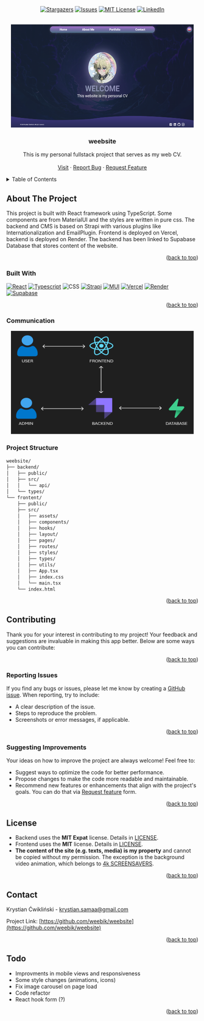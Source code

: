 <a id="readme-top"></a>


<!-- PROJECT SHIELDS -->
<div align="center">

[![Stargazers][stars-shield]][stars-url]
[![Issues][issues-shield]][issues-url]
[![MIT License][license-shield]][license-url]
[![LinkedIn][linkedin-shield]][linkedin-url]

</div>


<!-- PROJECT LOGO -->
<br />
<div align="center">
  <a href="https://github.com/weebik/weebsite">
    <img src="images/screen.png" alt="Logo" width="480" height="270">
  </a>

<h3 align="center">weebsite</h3>
  <p align="center">
    This is my personal fullstack project that serves as my web CV.
    <br />
    <br />
    <a href="https://weebsitecv.vercel.app">Visit</a>
    ·
    <a href="https://github.com/weebik/weebsite/issues/new?assignees=&labels=&projects=&template=bug_report.md&title=">Report Bug</a>
    ·
    <a href="https://github.com/weebik/weebsite/issues/new?assignees=&labels=&projects=&template=feature_request.md&title=">Request Feature</a>
  </p>
</div>


<!-- TABLE OF CONTENTS -->
<details>
  <summary>Table of Contents</summary>
  <ol>
    <li>
      <a href="#about-the-project">About The Project</a>
      <ul>
        <li><a href="#built-with">Built With</a></li>
        <li><a href="#communication">Communication</a></li>
        <li><a href="#structure">Project Structure</a></li>
      </ul>
    </li>
    <li>
      <a href="#contributing">Contributing</a>
      <ul>
        <li><a href="#reporting-issues">Reporting issues</a></li>
        <li><a href="#suggesting-improvements">Suggesting improvements</a></li>
      </ul>
    </li>
    <li><a href="#license">License</a></li>
    <li><a href="#contact">Contact</a></li>
    <li><a href="#todos">Todo</a></li>
  </ol>
</details>



<!-- ABOUT THE PROJECT -->
## About The Project

This project is built with React framework using TypeScript. Some components are from MaterialUI and the styles are written in pure css. The backend and CMS is based on Strapi with various plugins like Internationalization and EmailPlugin. Frontend is deployed on Vercel, backend is deployed on Render. The backend has been linked to Supabase Database that stores content of the website.

<p align="right">(<a href="#readme-top">back to top</a>)</p>


### Built With
[![React][React.js]][React-url]
[![Typescript][Typescript]][Typescript-url]
![CSS][CSS3]
[![Strapi][Strapi]][Strapi-url]
[![MUI][MUI]][MUI-url]
[![Vercel][Vercel]][Vercel-url]
[![Render][Render]][Render-url]
[![Supabase][Supabase]][Supabase-url]

<p align="right">(<a href="#readme-top">back to top</a>)</p>

### Communication
<div align="center">
  <img src="images/comm.png" alt="Logo" width="480" height="270">
</div>

### Project Structure

```
weebsite/
├── backend/
│   ├── public/
│   ├── src/
│   │   └── api/
│   └── types/
└── frontent/
    ├── public/
    ├── src/
    │   ├── assets/
    │   ├── components/
    │   ├── hooks/
    │   ├── layout/
    │   ├── pages/
    │   ├── routes/
    │   ├── styles/
    │   ├── types/
    │   ├── utils/
    │   ├── App.tsx
    │   ├── index.css
    │   └── main.tsx
    └── index.html
```

<p align="right">(<a href="#readme-top">back to top</a>)</p>

<!-- CONTRIBUTING -->
## Contributing
Thank you for your interest in contributing to my project! Your feedback and suggestions are invaluable in making this app better. Below are some ways you can contribute:

<p align="right">(<a href="#readme-top">back to top</a>)</p>

### Reporting Issues  
If you find any bugs or issues, please let me know by creating a [GitHub issue](https://github.com/weebik/weebsite/issues/new?assignees=&labels=&projects=&template=bug_report.md&title=). When reporting, try to include:  
- A clear description of the issue.  
- Steps to reproduce the problem.  
- Screenshots or error messages, if applicable.  

<p align="right">(<a href="#readme-top">back to top</a>)</p>

### Suggesting Improvements  
Your ideas on how to improve the project are always welcome! Feel free to:  
- Suggest ways to optimize the code for better performance.  
- Propose changes to make the code more readable and maintainable.  
- Recommend new features or enhancements that align with the project's goals. You can do that via [Request feature](https://github.com/weebik/weebsite/issues/new?assignees=&labels=&projects=&template=feature_request.md&title=) form.

<p align="right">(<a href="#readme-top">back to top</a>)</p>

<!-- LICENSE -->
## License
- Backend uses the **MIT Expat** license. Details in [LICENSE](https://github.com/weebik/weebsite/blob/main/backend/LICENSE.txt).
- Frontend uses the **MIT** license. Details in [LICENSE](https://github.com/weebik/weebsite/blob/main/frontend/LICENSE.txt).
- **The content of the site (e.g. texts, media) is my property** and cannot be copied without my permission. The exception is the background video animation, which belongs to [4k SCREENSAVERS](https://www.youtube.com/@4kSCREENSAVERS).


<p align="right">(<a href="#readme-top">back to top</a>)</p>



<!-- CONTACT -->
## Contact

Krystian Ćwikliński - krystian.samaa@gmail.com

Project Link: [https://github.com/weebik/weebsite](https://github.com/weebik/weebsite)

<p align="right">(<a href="#readme-top">back to top</a>)</p>



<!-- ACKNOWLEDGMENTS -->
## Todo

* Improvments in mobile views and responsiveness
* Some style changes (animations, icons)
* Fix image carousel on page load
* Code refactor
* React hook form (?)

<p align="right">(<a href="#readme-top">back to top</a>)</p>



<!-- MARKDOWN LINKS & IMAGES -->
<!-- https://www.markdownguide.org/basic-syntax/#reference-style-links -->
[contributors-shield]: https://img.shields.io/github/contributors/weebik/weebsite.svg?style=for-the-badge
[contributors-url]: https://github.com/weebik/weebsite/graphs/contributors
[forks-shield]: https://img.shields.io/github/forks/weebik/weebiste.svg?style=for-the-badge
[forks-url]: https://github.com/weebik/weebsite/network/members
[stars-shield]: https://img.shields.io/github/stars/weebik/weebsite.svg?style=for-the-badge
[stars-url]: https://github.com/weebik/weebsite/stargazers
[issues-shield]: https://img.shields.io/github/issues/weebik/weebsite.svg?style=for-the-badge
[issues-url]: https://github.com/weebik/weebsite/issues
[license-shield]: https://img.shields.io/badge/License-MIT-yellow.svg?style=for-the-badge
[license-url]: https://img.shields.io/github/license/weebik/weebsite%2Ffrontend%2FLICENSE.TXT
[linkedin-shield]: https://img.shields.io/badge/-LinkedIn-black.svg?style=for-the-badge&logo=linkedin&colorB=555
[linkedin-url]: https://linkedin.com/in/linkedin_username
[product-screenshot]: images/screenshot.png
[Next.js]: https://img.shields.io/badge/next.js-000000?style=for-the-badge&logo=nextdotjs&logoColor=white
[Next-url]: https://nextjs.org/
[React.js]: https://img.shields.io/badge/react-%2320232a.svg?style=for-the-badge&logo=react&logoColor=%2361DAFB
[React-url]: https://reactjs.org/
[Typescript]: https://img.shields.io/badge/typescript-%23007ACC.svg?style=for-the-badge&logo=typescript&logoColor=white
[Typescript-url]: https://www.typescriptlang.org
[CSS3]: https://img.shields.io/badge/css3-%231572B6.svg?style=for-the-badge&logo=css3&logoColor=white
[Strapi]: https://img.shields.io/badge/strapi-%232E7EEA.svg?style=for-the-badge&logo=strapi&logoColor=white
[Strapi-url]: https://strapi.io
[MUI]: https://img.shields.io/badge/MUI-%230081CB.svg?style=for-the-badge&logo=mui&logoColor=white
[MUI-url]: https://mui.com/material-ui/
[Vercel]:https://img.shields.io/badge/vercel-%23000000.svg?style=for-the-badge&logo=vercel&logoColor=white
[Vercel-url]:https://vercel.com
[Render]:https://img.shields.io/badge/Render-%46E3B7.svg?style=for-the-badge&logo=render&logoColor=white
[Render-url]:https://render.com
[Supabase]:https://img.shields.io/badge/Supabase-3ECF8E?style=for-the-badge&logo=supabase&logoColor=white
[Supabase-url]:https://supabase.com